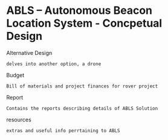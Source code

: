 ﻿# ABLS – Autonomous Beacon Location System - Concpetual Design

Alternative Design 
	
	delves into another option, a drone 

Budget
	
	Bill of materials and project finances for rover project 

Report

	Contains the reports describing details of ABLS Solution

resources 
	
	extras and useful info perrtaining to ABLS	
